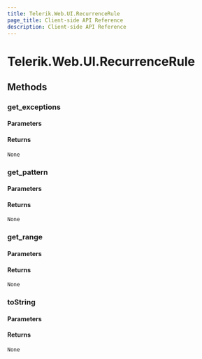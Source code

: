 ```yaml
---
title: Telerik.Web.UI.RecurrenceRule
page_title: Client-side API Reference
description: Client-side API Reference
---
```


# Telerik.Web.UI.RecurrenceRule  

## Methods

###  get_exceptions

#### Parameters

#### Returns

`None` 

###  get_pattern

#### Parameters

#### Returns

`None` 

###  get_range

#### Parameters

#### Returns

`None` 

###  toString

#### Parameters

#### Returns

`None` 


